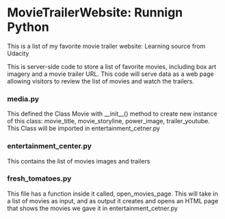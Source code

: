 # MovieTrailerWebsite: Runnign Python

<p>This is a list of my favorite movie trailer website: Learning source from Udacity</p>

This is server-side code to store a list of favorite movies, including box art imagery and a movie trailer URL. This code will serve data as a web page allowing visitors to review the list of movies and watch the trailers.

<h3>media.py</h3>
<p>This defined the Class Movie with __init__() method to create new instance of this class: movie_title, movie_storyline, power_image, trailer_youtube. This Class will be imported in entertainment_cetner.py</p>

<h3>entertainment_center.py</h3>
<p>This contains the list of movies images and trailers</p>

<h3>fresh_tomatoes.py</h3>
<p>This file has a function inside it called, open_movies_page. This will take in a list of movies as input, and as output it creates and opens an HTML page that shows the movies we gave it in entertainment_cetner.py</p>
